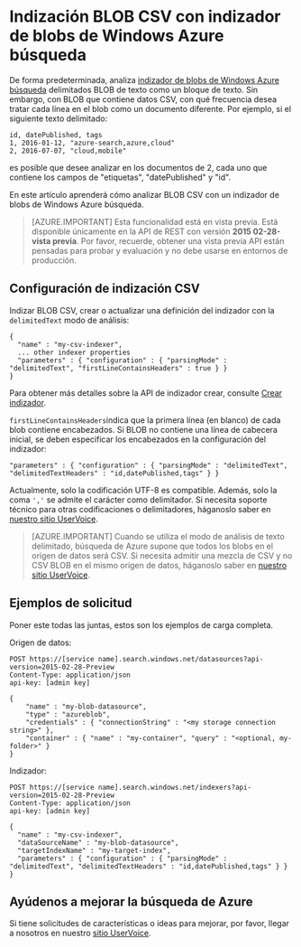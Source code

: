 <properties
pageTitle="Indización BLOB CSV con indizador de blobs de Windows Azure búsqueda | Microsoft Azure"
description="Obtenga información sobre cómo indizar BLOB CSV con búsqueda de Azure"
services="search"
documentationCenter=""
authors="chaosrealm"
manager="pablocas"
editor="" />

<tags
ms.service="search"
ms.devlang="rest-api"
ms.workload="search" ms.topic="article"  
ms.tgt_pltfrm="na"
ms.date="07/12/2016"
ms.author="eugenesh" />

# <a name="indexing-csv-blobs-with-azure-search-blob-indexer"></a>Indización BLOB CSV con indizador de blobs de Windows Azure búsqueda 

De forma predeterminada, analiza [indizador de blobs de Windows Azure búsqueda](search-howto-indexing-azure-blob-storage.md) delimitados BLOB de texto como un bloque de texto. Sin embargo, con BLOB que contiene datos CSV, con qué frecuencia desea tratar cada línea en el blob como un documento diferente. Por ejemplo, si el siguiente texto delimitado: 

    id, datePublished, tags
    1, 2016-01-12, "azure-search,azure,cloud" 
    2, 2016-07-07, "cloud,mobile" 

es posible que desee analizar en los documentos de 2, cada uno que contiene los campos de "etiquetas", "datePublished" y "id".

En este artículo aprenderá cómo analizar BLOB CSV con un indizador de blobs de Windows Azure búsqueda. 

> [AZURE.IMPORTANT] Esta funcionalidad está en vista previa. Está disponible únicamente en la API de REST con versión **2015 02-28-vista previa**. Por favor, recuerde, obtener una vista previa API están pensadas para probar y evaluación y no debe usarse en entornos de producción. 

## <a name="setting-up-csv-indexing"></a>Configuración de indización CSV

Indizar BLOB CSV, crear o actualizar una definición del indizador con la `delimitedText` modo de análisis:  

    {
      "name" : "my-csv-indexer",
      ... other indexer properties
      "parameters" : { "configuration" : { "parsingMode" : "delimitedText", "firstLineContainsHeaders" : true } }
    }

Para obtener más detalles sobre la API de indizador crear, consulte [Crear indizador](search-api-indexers-2015-02-28-preview.md#create-indexer).

`firstLineContainsHeaders`indica que la primera línea (en blanco) de cada blob contiene encabezados.
Si BLOB no contiene una línea de cabecera inicial, se deben especificar los encabezados en la configuración del indizador: 

    "parameters" : { "configuration" : { "parsingMode" : "delimitedText", "delimitedTextHeaders" : "id,datePublished,tags" } } 

Actualmente, solo la codificación UTF-8 es compatible. Además, solo la coma `','` se admite el carácter como delimitador. Si necesita soporte técnico para otras codificaciones o delimitadores, háganoslo saber en [nuestro sitio UserVoice](https://feedback.azure.com/forums/263029-azure-search).

> [AZURE.IMPORTANT] Cuando se utiliza el modo de análisis de texto delimitado, búsqueda de Azure supone que todos los blobs en el origen de datos será CSV. Si necesita admitir una mezcla de CSV y no CSV BLOB en el mismo origen de datos, háganoslo saber en [nuestro sitio UserVoice](https://feedback.azure.com/forums/263029-azure-search).

## <a name="request-examples"></a>Ejemplos de solicitud

Poner este todas las juntas, estos son los ejemplos de carga completa. 

Origen de datos: 

    POST https://[service name].search.windows.net/datasources?api-version=2015-02-28-Preview
    Content-Type: application/json
    api-key: [admin key]

    {
        "name" : "my-blob-datasource",
        "type" : "azureblob",
        "credentials" : { "connectionString" : "<my storage connection string>" },
        "container" : { "name" : "my-container", "query" : "<optional, my-folder>" }
    }   

Indizador:

    POST https://[service name].search.windows.net/indexers?api-version=2015-02-28-Preview
    Content-Type: application/json
    api-key: [admin key]

    {
      "name" : "my-csv-indexer",
      "dataSourceName" : "my-blob-datasource",
      "targetIndexName" : "my-target-index",
      "parameters" : { "configuration" : { "parsingMode" : "delimitedText", "delimitedTextHeaders" : "id,datePublished,tags" } }
    }

## <a name="help-us-make-azure-search-better"></a>Ayúdenos a mejorar la búsqueda de Azure

Si tiene solicitudes de características o ideas para mejorar, por favor, llegar a nosotros en nuestro [sitio UserVoice](https://feedback.azure.com/forums/263029-azure-search/).